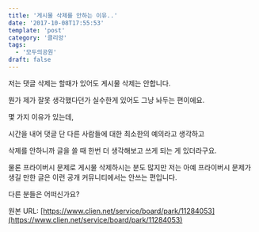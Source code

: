 ```yaml
---
title: '게시물 삭제를 안하는 이유..'
date: '2017-10-08T17:55:53'
template: 'post'
category: '클리앙'
tags: 
  - '모두의공원'
draft: false
---
```


저는 댓글 삭제는 할때가 있어도 게시물 삭제는 안합니다.

  

뭔가 제가 잘못 생각했다던가 실수한게 있어도 그냥 놔두는 편이에요.

  

몇 가지 이유가 있는데,

  

시간을 내어 댓글 단 다른 사람들에 대한 최소한의 예의라고 생각하고

  

삭제를 안하니까 글을 쓸 때 한번 더 생각해보고 쓰게 되는 게 있더라구요.

  

물론 프라이버시 문제로 게시물 삭제하시는 분도 많지만 저는 아예 프라이버시 문제가 생길 만한 글은 이런 공개 커뮤니티에서는 안쓰는 편입니다.

  

다른 분들은 어떠신가요?

원본 URL: [https://www.clien.net/service/board/park/11284053](https://www.clien.net/service/board/park/11284053)